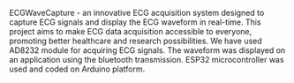 ECGWaveCapture - an innovative ECG acquisition system designed to capture ECG signals and display the ECG
waveform in real-time. This project aims to make ECG data acquisition accessible to everyone, promoting better healthcare and research possibilities.
We have used AD8232 module for acquiring ECG signals. The waveform was displayed on an application using the bluetooth transmission. ESP32 microcontroller was used and coded on Arduino platform. 
